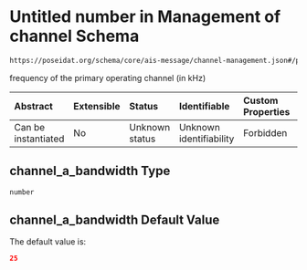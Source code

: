 # Untitled number in Management of channel Schema

```txt
https://poseidat.org/schema/core/ais-message/channel-management.json#/properties/channel_a_bandwidth
```

frequency of the primary operating channel (in kHz)

| Abstract            | Extensible | Status         | Identifiable            | Custom Properties | Additional Properties | Access Restrictions | Defined In                                                                                          |
| :------------------ | :--------- | :------------- | :---------------------- | :---------------- | :-------------------- | :------------------ | :-------------------------------------------------------------------------------------------------- |
| Can be instantiated | No         | Unknown status | Unknown identifiability | Forbidden         | Allowed               | none                | [channel-management.json*](schemas/core/ais-message/channel-management.json "open original schema") |

## channel_a_bandwidth Type

`number`

## channel_a_bandwidth Default Value

The default value is:

```json
25
```
